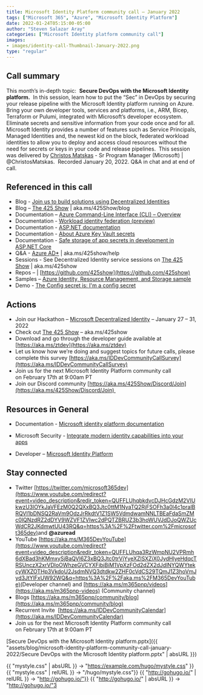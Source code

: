 ```yaml
---
title: Microsoft Identity Platform community call – January 2022
tags: ["Microsoft 365", "Azure", "Microsoft Identity Platform"]
date: 2022-01-24T05:15:00-05:00
author: "Steven Salazar Aray"
categories: ["Microsoft Identity platform community call"]
images:
- images/identity-call-Thumbnail-January-2022.png
type: "regular"
---
```


## Call summary

This month’s in-depth topic:  **Secure DevOps with the Microsoft Identity platform.**  In this session, learn how to put the “Sec” in DevOps by securing your release pipeline with the Microsoft Identity platform running on Azure.  Bring your own developer tools, services and platforms, i.e., ARM, Bicep, Terraform or Pulumi, integrated with Microsoft’s developer ecosystem.  Eliminate secrets and sensitive information from your code once and for all.  Microsoft Identity provides a number of features such as Service Principals, Managed Identities and, the newest kid on the block, federated workload identities to allow you to deploy and access cloud resources without the need for secrets or keys in your code and release pipelines.  This session was delivered by [Christos Matskas](https://twitter.com/ChristosMatskas) - Sr Program Manager (Microsoft) | @ChristosMatskas.  Recorded January 20, 2022. Q&A in chat and at end of call.

## Referenced in this call

*   Blog - [Join us to build solutions using Decentralized Identities](https://techcommunity.microsoft.com/t5/azure-active-directory-identity/join-us-to-build-solutions-using-decentralized-identities/ba-p/2810649) 
*   Blog – [The 425 Show](https://dev.to/425show) | aka.ms/425Show/blog
*   Documentation – [Azure Command-Line Interface (CLI) – Overview](https://docs.microsoft.com/cli/azure/what-is-azure-cli) 
*   Documentation - [Workload identity federation (preview)](https://docs.microsoft.com/azure/active-directory/develop/workload-identity-federation) 
*   Documentation - [ASP.NET documentation](https://docs.microsoft.com/aspnet/core/?view=aspnetcore-6.0) 
*   Documentation - [About Azure Key Vault secrets](https://docs.microsoft.com/aspnet/core/security/app-secrets?view=aspnetcore-6.0&tabs=linux) 
*   Documentation - [Safe storage of app secrets in development in ASP.NET Core](https://docs.microsoft.com/aspnet/core/security/app-secrets?view=aspnetcore-6.0&tabs=linux) 
*   Q&A - [Azure AD\*](https://aka.ms/425show/help) | aka.ms/425show/help
*   Sessions - See Decentralized Identity service sessions on [The 425 Show](aka.ms/425show) | aka.ms/425show
*   Repos – | [https://github.com/425show](https://github.com/425show)
*   Samples – [Azure Identity, Resource Management, and Storage sample](https://docs.microsoft.com/samples/dotnet/samples/azure-identity-resource-management-storage/) 
*   Demo - [The Config secret is: I'm a config secret](https://pnp.github.io/blog/microsoft-identity-platform-community-call/microsoft-identity-platform-community-call-january-2022/) 

## Actions

*   Join our Hackathon – [Microsoft Decentralized Identity](https://techcommunity.microsoft.com/t5/azure-active-directory-identity/join-us-to-build-solutions-using-decentralized-identities/ba-p/2810649) – January 27 – 31, 2022
*   Check out [The 425 Show](https://aka.ms/425show) – aka.ms/425show
*   Download and go through the developer guide available at [https://aka.ms/ztdev](https://aka.ms/ztdev)
*   Let us know how we’re doing and suggest topics for future calls, please complete this survey [https://aka.ms/IDDevCommunityCallSurvey](https://aka.ms/IDDevCommunityCallSurvey)
*   Join us for the next Microsoft Identity Platform community call on February 17th at 9:00am PT
*   Join our Discord community [https://aka.ms/425Show/Discord/Join](https://aka.ms/425Show/Discord/Join) 

## Resources in General

*   Documentation - [Microsoft identity platform documentation](https://docs.microsoft.com/azure/active-directory/develop/) 
    
*   Microsoft Security - [Integrate modern identity capabilities into your apps](https://www.microsoft.com/security/business/identity-access-management/microsoft-identity-management-platform) 
    
*   Developer – [Microsoft Identity Platform](https://developer.microsoft.com/identity)
    

## Stay connected

*   Twitter [https://twitter.com/microsoft365dev](https://www.youtube.com/redirect?event=video_description&redir_token=QUFFLUhqbkdvcDJHcGdzM2VIUkwzU3lOYkJaVFEzM0Q2QXxBQ3Jtc0ttM1NyaTQ2RjFSOFh3a0l4c1pralBRQVI1bDNSQ2RaVm9OdzJrRkdtV1Z1SW5VdmdwamNNLTBEaFdaSmZMc0lQNzdRZ2dDYV9WZVF1ZVIwc2dPQTZBRUZ3b3hoWUVJdDJoQWZUcWdCR2JKdmwtUU43RQ&q=https%3A%2F%2Ftwitter.com%2Fmicrosoft365dev)​ and **@azuread**
*   YouTube [https://aka.ms/M365DevYouTube](https://www.youtube.com/redirect?event=video_description&redir_token=QUFFLUhqa3RzWmpNU2VPRmh6dXBad3hKMmxySjBaQVl6Z3xBQ3Jtc0trVjYyeXZlSXZiX0JydHlyeHdqcTRSUnczX2xrVDloOWhzeGVCYXFibjBiM1VpXzFOd2dZX2dJdlNYQWYtekcyWXZOTHp3VkdoU2JsdmNVQ3dtdkw2ZHF0cVdCS29TQmJ1Z3hoVmJyd3JtYlFxUW92WQ&q=https%3A%2F%2Faka.ms%2FM365DevYouTube)​ (Developer channel) and [https://aka.ms/m365pnp/videos](https://aka.ms/m365pnp-videos) (Community channel)
*   Blogs [https://aka.ms/m365pnp/community/blog](https://aka.ms/m365pnp/community/blog)
*   Recurrent Invite  [https://aka.ms/IDDevCommunityCalendar](https://aka.ms/IDDevCommunityCalendar)
*   Join us for the next Microsoft Identity Platform community call on February 17th at 9:00am PT

[Secure DevOps with the Microsoft Identity platform.pptx]({{ "assets/blog/microsoft-identity-platform-community-call-january-2022/Secure DevOps with the Microsoft Identity platform.pptx" | absURL }})

{{ "mystyle.css" | absURL }} → "https://example.com/hugo/mystyle.css" }}
{{ "mystyle.css" | relURL }} → "/hugo/mystyle.css"}}
{{ "http://gohugo.io/" | relURL }} →  "http://gohugo.io/"}}
{{ "http://gohugo.io/" | absURL }} →  "http://gohugo.io/"3
